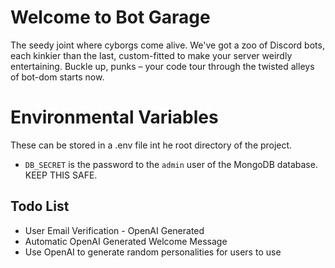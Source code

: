 # Welcome to Bot Garage
The seedy joint where cyborgs come alive. We've got a zoo of Discord bots, each kinkier than the last, custom-fitted to make your server weirdly entertaining. Buckle up, punks – your code tour through the twisted alleys of bot-dom starts now.

# Environmental Variables
These can be stored in a .env file int he root directory of the project.
* `DB_SECRET` is the password to the `admin` user of the MongoDB database. KEEP THIS SAFE.

## Todo List
* User Email Verification - OpenAI Generated
* Automatic OpenAI Generated Welcome Message
* Use OpenAI to generate random personalities for users to use